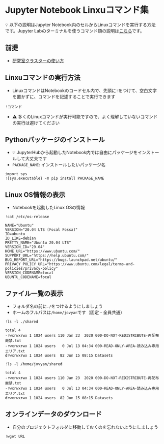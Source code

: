 # Jupyter Notebook Linxuコマンド集

:bulb: 以下の説明はJupyter Notebook内のセルからLinuxコマンドを実行する方法です。Jupyter Labのターミナルを使うコマンド類の説明は[こちら](k8s-linux-commands-terminal.md)です。

## 前提

- [研究室クラスターの使い方](README.md)

## Linxuコマンドの実行方法

- LinuxコマンドはNotebookのコードセル内で、先頭に`!`をつけて、空白文字を置かずに、コマンドを記述することで実行できます
```
!コマンド
```
- :warning: 多くのLinuxコマンドが実行可能ですので、よく理解していないコマンドの実行は避けてください
 

## Pythonパッケージのインストール

- :bulb: JupyterHubから起動したNotebook内では自由にパッケージをインストールして大丈夫です
- `PACKAGE_NAME`: インストールしたいパッケージ名
  
```
import sys
!{sys.executable} -m pip install PACKAGE_NAME
```

## Linux OS情報の表示

- Notebookを起動したLinux OSの情報

```
!cat /etc/os-release
```
```
NAME="Ubuntu"
VERSION="20.04 LTS (Focal Fossa)"
ID=ubuntu
ID_LIKE=debian
PRETTY_NAME="Ubuntu 20.04 LTS"
VERSION_ID="20.04"
HOME_URL="https://www.ubuntu.com/"
SUPPORT_URL="https://help.ubuntu.com/"
BUG_REPORT_URL="https://bugs.launchpad.net/ubuntu/"
PRIVACY_POLICY_URL="https://www.ubuntu.com/legal/terms-and-policies/privacy-policy"
VERSION_CODENAME=focal
UBUNTU_CODENAME=focal
```

## ファイル一覧の表示

- フォルダ名の前に`./`をつけるようにしましょう
- ホームのフルパスは`/home/jovyan`です（固定・全員共通）

```
!ls -l ./shared
```
```
total 4
-rwxrwxrwx 1 1024 users 110 Jan 23  2020 000-DO-NOT-REDISTRIBUTE-再配布厳禁.txt
-rwxrwxrwx 1 1024 users   0 Jul 13 04:34 000-READ-ONLY-AREA-読み込み専用エリア.txt
drwxrwxrwx 1 1024 users  82 Jun 15 08:15 Datasets
```

```
!ls -l /home/jovyan/shared
```
```
total 4
-rwxrwxrwx 1 1024 users 110 Jan 23  2020 000-DO-NOT-REDISTRIBUTE-再配布厳禁.txt
-rwxrwxrwx 1 1024 users   0 Jul 13 04:34 000-READ-ONLY-AREA-読み込み専用エリア.txt
drwxrwxrwx 1 1024 users  82 Jun 15 08:15 Datasets
```

## オンラインデータのダウンロード

- 自分のプロジェクトフォルダに移動しておくのを忘れないようにしましょう

```
!wget URL
```
